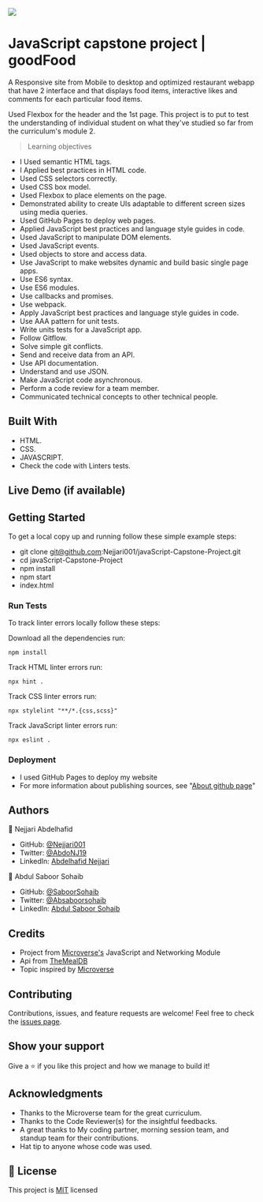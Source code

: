 ![](https://img.shields.io/badge/Microverse-blueviolet)

# JavaScript capstone project | goodFood

A Responsive site from Mobile to desktop and optimized restaurant webapp that have 2 interface and that displays food items, interactive likes and comments for each particular food items.

Used Flexbox for the header and the 1st page.
This project is to put to test the understanding of individual student on what they've studied so far from the curriculum's module 2.

> Learning objectives

- I Used semantic HTML tags.
- I Applied best practices in HTML code.
- Used CSS selectors correctly.
- Used CSS box model.
- Used Flexbox to place elements on the page.
- Demonstrated ability to create UIs adaptable to different screen sizes using media queries.
- Used GitHub Pages to deploy web pages.
- Applied JavaScript best practices and language style guides in code.
- Used JavaScript to manipulate DOM elements.
- Used JavaScript events.
- Used objects to store and access data.
- Use JavaScript to make websites dynamic and build basic single page apps.
- Use ES6 syntax.
- Use ES6 modules.
- Use callbacks and promises.
- Use webpack.
- Apply JavaScript best practices and language style guides in code.
- Use AAA pattern for unit tests.
- Write units tests for a JavaScript app.
- Follow Gitflow.
- Solve simple git conflicts.
- Send and receive data from an API.
- Use API documentation.
- Understand and use JSON.
- Make JavaScript code asynchronous.
- Perform a code review for a team member.
- Communicated technical concepts to other technical people.

## Built With

- HTML.
- CSS.
- JAVASCRIPT.
- Check the code with Linters tests.

## Live Demo (if available)


## Getting Started

To get a local copy up and running follow these simple example steps:
- git clone git@github.com:Nejjari001/javaScript-Capstone-Project.git
- cd javaScript-Capstone-Project
- npm install
- npm start
- index.html

### Run Tests
To track linter errors locally follow these steps:  

Download all the dependencies run:
```
npm install
```
Track HTML linter errors run:
```
npx hint .
```
Track CSS linter errors run:
```
npx stylelint "**/*.{css,scss}"
```
Track JavaScript linter errors run:
```
npx eslint .
```

### Deployment

- I used GitHub Pages to deploy my website
- For more information about publishing sources, see "[About github page](https://docs.github.com/en/pages/getting-started-with-github-pages/about-github-pages#publishing-sources-for-github-pages-sites)"


## Authors

👤 Nejjari Abdelhafid

- GitHub: [@Nejjari001](https://github.com/Nejjari001)
- Twitter: [@AbdoNJ19](https://https://twitter.com/AbdoNJ19)
- LinkedIn: [Abdelhafid Nejjari](https://www.linkedin.com/in/abdelhafid-nejjari/)

👤 Abdul Saboor Sohaib

- GitHub: [@SaboorSohaib](https://github.com/SaboorSohaib)
- Twitter: [@Absaboorsohaib](https://twitter.com/Absaboorsohaib)
- LinkedIn: [Abdul Saboor Sohaib](https://www.linkedin.com/in/abdul-saboor-sohaib/)

## Credits

- Project from [Microverse's](https://bit.ly/MicroverseTN) JavaScript and Networking Module
- Api from [TheMealDB](https://www.themealdb.com/)
- Topic inspired by [Microverse](https://www.microverse.org/)

## Contributing

Contributions, issues, and feature requests are welcome!
Feel free to check the [issues page](https://github.com/AdnanOlarmmi/Capstone-II/issues).

## Show your support

Give a ⭐️ if you like this project and how we manage to build it!

## Acknowledgments

- Thanks to the Microverse team for the great curriculum.
- Thanks to the Code Reviewer(s) for the insightful feedbacks.
- A great thanks to My coding partner, morning session team, and standup team for their contributions.
- Hat tip to anyone whose code was used.

## 📝 License

This project is [MIT](LICENSE) licensed
